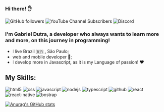 ### Hi there! ✋

![GitHub followers](https://img.shields.io/github/followers/DutraGames?logo=github&style=for-the-badge)
![YouTube Channel Subscribers](https://img.shields.io/youtube/channel/subscribers/UCqG93tOVd2TBhkdOu_Ng1oQ?logo=youtube&style=for-the-badge)
![Discord](https://img.shields.io/discord/805616272783835146?logo=discord&style=for-the-badge)

### I'm Gabriel Dutra, a developer who always wants to learn more and more, on this journey in programming!

* I live Brazil 🇧🇷 , São Paulo;
* web and mobile developer 📱;
* I develop more in Javascript, as it is my Language of passion! ❤️

## My Skills:

![html5](https://img.shields.io/badge/HTML5-E34F26?style=for-the-badge&logo=html5&logoColor=white)
![css](https://img.shields.io/badge/CSS3-1572B6?style=for-the-badge&logo=css3&logoColor=white)
![javascript](https://img.shields.io/badge/JavaScript-F7DF1E?style=for-the-badge&logo=javascript&logoColor=black)
![nodejs](https://img.shields.io/badge/Node.js-43853D?style=for-the-badge&logo=node.js&logoColor=whit)
![typescript](https://img.shields.io/badge/TypeScript-007ACC?style=for-the-badge&logo=typescript&logoColor=white)
![github](https://img.shields.io/badge/GitHub-100000?style=for-the-badge&logo=github&logoColor=white)
![react](https://img.shields.io/badge/React-20232A?style=for-the-badge&logo=react&logoColor=61DAFB)
![react-native](https://img.shields.io/badge/React_Native-20232A?style=for-the-badge&logo=react&logoColor=61DAFB)
![bostrap](https://img.shields.io/badge/Bootstrap-563D7C?style=for-the-badge&logo=bootstrap&logoColor=white)

[![Anurag's GitHub stats](https://github-readme-stats.vercel.app/api?username=DutraGames&show_icons=true&theme=tokyonight)](https://github.com/DutraGames/github-readme-stats)

